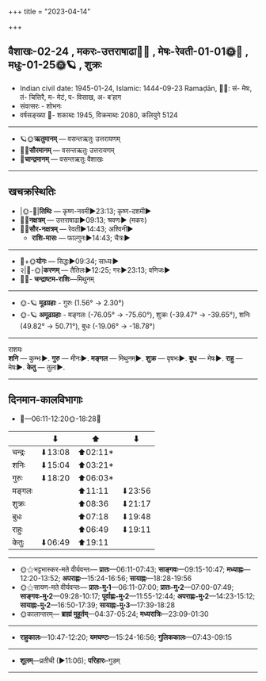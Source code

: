 +++
title = "2023-04-14"

+++
## वैशाखः-02-24  ,  मकरः-उत्तराषाढा🌛🌌  ,  मेषः-रेवती-01-01🌞🌌  ,  मधुः-01-25🌞🪐  ,  शुक्रः
- Indian civil date: 1945-01-24, Islamic: 1444-09-23 Ramaḍān, 🌌🌞: सं- मेषः, तं- चित्तिरै, म- मेटं, प- विसाख, अ- ब’हाग
- संवत्सरः - शोभनः
- वर्षसङ्ख्या 🌛- शकाब्दः 1945, विक्रमाब्दः 2080, कलियुगे 5124
___________________
- 🪐🌞**ऋतुमानम्** — वसन्तऋतुः उत्तरायणम्
- 🌌🌞**सौरमानम्** — वसन्तऋतुः उत्तरायणम्
- 🌛**चान्द्रमानम्** — वसन्तऋतुः वैशाखः
___________________


## खचक्रस्थितिः
- |🌞-🌛|**तिथिः** — कृष्ण-नवमी►23:13; कृष्ण-दशमी►  
- 🌌🌛**नक्षत्रम्** — उत्तराषाढा►09:13; श्रवणः► (मकरः)  
- 🌌🌞**सौर-नक्षत्रम्** — रेवती►14:43; अश्विनी►  
  - **राशि-मासः** — फाल्गुनः►14:43; चैत्रः► 
___________________
- 🌛+🌞**योगः** — सिद्धः►09:34; साध्यः►  
- २|🌛-🌞|**करणम्** — तैतिलः►12:25; गरः►23:13; वणिजः►  
- 🌌🌛- **चन्द्राष्टम-राशिः**—मिथुनम्  
___________________
- 🌞-🪐 **मूढग्रहाः** - गुरुः (1.56° → 2.30°)
- 🌞-🪐 **अमूढग्रहाः** - मङ्गलः (-76.05° → -75.60°), शुक्रः (-39.47° → -39.65°), शनिः (49.82° → 50.71°), बुधः (-19.06° → -18.78°)
___________________
राशयः  
**शनि** — कुम्भः►. **गुरु** — मीनः►. **मङ्गल** — मिथुनम्►. **शुक्र** — वृषभः►. **बुध** — मेषः►. **राहु** — मेषः►. **केतु** — तुला►. 
___________________


## दिनमान-कालविभागाः
- 🌅—06:11-12:20🌞-18:28🌇  

|      |⬇     |⬆     |⬇     |
|------|-----|-----|------|
|चन्द्रः|⬇13:08 |⬆02:11*|     |
|शनिः   |⬇15:04 |⬆03:21*|     |
|गुरुः  |⬇18:20 |⬆06:03*|     |
|मङ्गलः |     |⬆11:11 |⬇23:56 |
|शुक्रः |     |⬆08:36 |⬇21:17 |
|बुधः   |     |⬆07:18 |⬇19:48 |
|राहुः  |     |⬆06:49 |⬇19:11 |
|केतुः  |⬇06:49 |⬆19:11 |     |
___________________
- 🌞⚝भट्टभास्कर-मते वीर्यवन्तः— **प्रातः**—06:11-07:43; **साङ्गवः**—09:15-10:47; **मध्याह्नः**—12:20-13:52; **अपराह्णः**—15:24-16:56; **सायाह्नः**—18:28-19:56  
- 🌞⚝सायण-मते वीर्यवन्तः— **प्रातः-मु॰1**—06:11-07:00; **प्रातः-मु॰2**—07:00-07:49; **साङ्गवः-मु॰2**—09:28-10:17; **पूर्वाह्णः-मु॰2**—11:55-12:44; **अपराह्णः-मु॰2**—14:23-15:12; **सायाह्नः-मु॰2**—16:50-17:39; **सायाह्नः-मु॰3**—17:39-18:28  
- 🌞कालान्तरम्— **ब्राह्मं मुहूर्तम्**—04:37-05:24; **मध्यरात्रिः**—23:09-01:30  
___________________
- **राहुकालः**—10:47-12:20; **यमघण्टः**—15:24-16:56; **गुलिककालः**—07:43-09:15  
___________________
- **शूलम्**—प्रतीची (►11:06); **परिहारः**–गुडम्  
___________________
